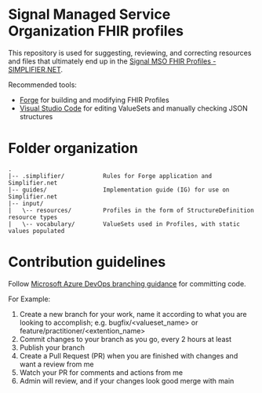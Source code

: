 # Signal Managed Service Organization FHIR profiles

This repository is used for suggesting, reviewing, and correcting resources and files that ultimately end up in the [Signal MSO FHIR Profiles - SIMPLIFIER.NET](https://simplifier.net/Signal-MSO-FHIR-Profiles/).

Recommended tools:
- [Forge](https://fire.ly/products/forge/) for building and modifying FHIR Profiles
- [Visual Studio Code](https://code.visualstudio.com/) for editing ValueSets and manually checking JSON structures

# Folder organization

```
.
|-- .simplifier/           Rules for Forge application and Simplifier.net
|-- guides/                Implementation guide (IG) for use on Simplifier.net
|-- input/
|   \-- resources/         Profiles in the form of StructureDefinition resource types
|   \-- vocabulary/        ValueSets used in Profiles, with static values populated
```

# Contribution guidelines
Follow [Microsoft Azure DevOps branching guidance](https://github.com/MicrosoftDocs/azure-devops-docs/blob/main/docs/repos/git/git-branching-guidance.md) for committing code.

For Example:
1. Create a new branch for your work, name it according to what you are looking to accomplish; e.g. bugfix/<valueset_name> or feature/practitioner/<extention_name>
1. Commit changes to your branch as you go, every 2 hours at least
1. Publish your branch 
1. Create a Pull Request (PR) when you are finished with changes and want a review from me
1. Watch your PR for comments and actions from me
1. Admin will review, and if your changes look good merge with main


